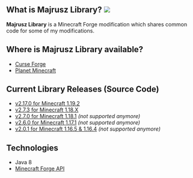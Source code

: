 ## What is Majrusz Library? [![](http://cf.way2muchnoise.eu/full_majrusz-library_downloads.svg)](https://www.curseforge.com/minecraft/mc-mods/majrusz-library)
**Majrusz Library** is a Minecraft Forge modification which shares common code for some of my modifications.

## Where is Majrusz Library available?
- [Curse Forge](https://www.curseforge.com/minecraft/mc-mods/majrusz-library)
- [Planet Minecraft](https://www.planetminecraft.com/mod/majrusz-library/)

## Current Library Releases (Source Code)
- [v2.17.0 for Minecraft 1.19.2](https://github.com/Majrusz/MajruszLibrary/tree/1.19.X)
- [v2.7.3 for Minecraft 1.18.X](https://github.com/Majrusz/MajruszLibrary/tree/1.18.X)
- [v2.7.0 for Minecraft 1.18.1](https://github.com/Majrusz/MajruszLibrary/tree/1.18.1) *(not supported anymore)*
- [v2.6.0 for Minecraft 1.17.1](https://github.com/Majrusz/MajruszLibrary/tree/1.17.1) *(not supported anymore)*
- [v2.0.1 for Minecraft 1.16.5 & 1.16.4](https://github.com/Majrusz/MajruszLibrary/tree/1.16.4) *(not supported anymore)*

## Technologies
- Java 8
- [Minecraft Forge API](https://github.com/MinecraftForge/MinecraftForge)
